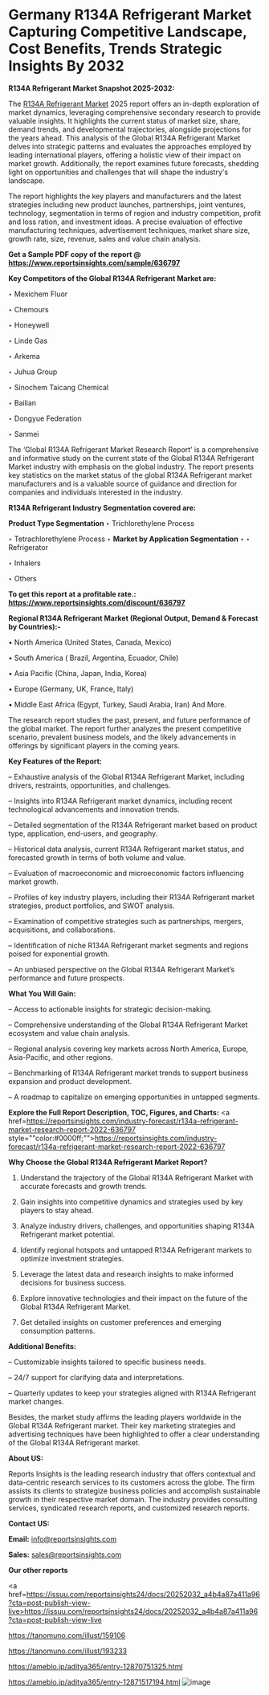 # Germany R134A Refrigerant Market Capturing Competitive Landscape, Cost Benefits, Trends Strategic Insights By 2032

<strong>R134A Refrigerant Market Snapshot 2025-2032:</strong>

The <a href=https://www.reportsinsights.com/sample/636797>R134A Refrigerant Market</a> 2025 report offers an in-depth exploration of market dynamics, leveraging comprehensive secondary research to provide valuable insights. It highlights the current status of market size, share, demand trends, and developmental trajectories, alongside projections for the years ahead. This analysis of the Global R134A Refrigerant Market delves into strategic patterns and evaluates the approaches employed by leading international players, offering a holistic view of their impact on market growth. Additionally, the report examines future forecasts, shedding light on opportunities and challenges that will shape the industry's landscape.

The report highlights the key players and manufacturers and the latest strategies including new product launches, partnerships, joint ventures, technology, segmentation in terms of region and industry competition, profit and loss ration, and investment ideas. A precise evaluation of effective manufacturing techniques, advertisement techniques, market share size, growth rate, size, revenue, sales and value chain analysis.

<strong>Get a Sample PDF copy of the report @ <a href=https://www.reportsinsights.com/sample/636797 style=color:#0000ff;>https://www.reportsinsights.com/sample/636797</a></strong>

<strong>Key Competitors of the Global R134A Refrigerant Market are:</strong>

‣ Mexichem Fluor

‣ Chemours

‣ Honeywell

‣ Linde Gas

‣ Arkema

‣ Juhua Group

‣ Sinochem Taicang Chemical

‣ Bailian

‣ Dongyue Federation

‣ Sanmei

The ‘Global R134A Refrigerant Market Research Report’ is a comprehensive and informative study on the current state of the Global R134A Refrigerant Market industry with emphasis on the global industry. The report presents key statistics on the market status of the global R134A Refrigerant market manufacturers and is a valuable source of guidance and direction for companies and individuals interested in the industry.

<strong>R134A Refrigerant Industry Segmentation covered are:</strong>

<strong>Product Type Segmentation</strong>
‣
Trichlorethylene Process

‣ Tetrachlorethylene Process
‣ 
<strong>Market by Application Segmentation</strong>
‣
‣  Refrigerator

‣ Inhalers

‣ Others

<strong>To get this report at a profitable rate.: <a href=https://www.reportsinsights.com/discount/636797 style=color:#0000ff;>https://www.reportsinsights.com/discount/636797</a></strong>

<strong>Regional R134A Refrigerant Market (Regional Output, Demand &amp; Forecast by Countries):-</strong>

• North America (United States, Canada, Mexico)

• South America ( Brazil, Argentina, Ecuador, Chile)

• Asia Pacific (China, Japan, India, Korea)

• Europe (Germany, UK, France, Italy)

• Middle East Africa (Egypt, Turkey, Saudi Arabia, Iran) And More.

The research report studies the past, present, and future performance of the global market. The report further analyzes the present competitive scenario, prevalent business models, and the likely advancements in offerings by significant players in the coming years.

<strong>Key Features of the Report:</strong>

– Exhaustive analysis of the Global R134A Refrigerant Market, including drivers, restraints, opportunities, and challenges.

– Insights into R134A Refrigerant market dynamics, including recent technological advancements and innovation trends.

– Detailed segmentation of the R134A Refrigerant market based on product type, application, end-users, and geography.

– Historical data analysis, current R134A Refrigerant market status, and forecasted growth in terms of both volume and value.

– Evaluation of macroeconomic and microeconomic factors influencing market growth.

– Profiles of key industry players, including their R134A Refrigerant market strategies, product portfolios, and SWOT analysis.

– Examination of competitive strategies such as partnerships, mergers, acquisitions, and collaborations.

– Identification of niche R134A Refrigerant market segments and regions poised for exponential growth.

– An unbiased perspective on the Global R134A Refrigerant Market’s performance and future prospects.

<strong>What You Will Gain:</strong>

– Access to actionable insights for strategic decision-making.

– Comprehensive understanding of the Global R134A Refrigerant Market ecosystem and value chain analysis.

– Regional analysis covering key markets across North America, Europe, Asia-Pacific, and other regions.

– Benchmarking of R134A Refrigerant market trends to support business expansion and product development.

– A roadmap to capitalize on emerging opportunities in untapped segments.

<strong>Explore the Full Report Description, TOC, Figures, and Charts:</strong>
<a href=https://reportsinsights.com/industry-forecast/r134a-refrigerant-market-research-report-2022-636797 style=""color:#0000ff;"">https://reportsinsights.com/industry-forecast/r134a-refrigerant-market-research-report-2022-636797</a>

<strong>Why Choose the Global R134A Refrigerant Market Report?</strong>

1. Understand the trajectory of the Global R134A Refrigerant Market with accurate forecasts and growth trends.

2. Gain insights into competitive dynamics and strategies used by key players to stay ahead.

3. Analyze industry drivers, challenges, and opportunities shaping R134A Refrigerant market potential.

4. Identify regional hotspots and untapped R134A Refrigerant markets to optimize investment strategies.

5. Leverage the latest data and research insights to make informed decisions for business success.

6. Explore innovative technologies and their impact on the future of the Global R134A Refrigerant Market.

7. Get detailed insights on customer preferences and emerging consumption patterns.

<strong>Additional Benefits:</strong>

– Customizable insights tailored to specific business needs.

– 24/7 support for clarifying data and interpretations.

– Quarterly updates to keep your strategies aligned with R134A Refrigerant market changes.

Besides, the market study affirms the leading players worldwide in the Global R134A Refrigerant market. Their key marketing strategies and advertising techniques have been highlighted to offer a clear understanding of the Global R134A Refrigerant market.

<strong><strong>About US</strong>:</strong>

Reports Insights is the leading research industry that offers contextual and data-centric research services to its customers across the globe. The firm assists its clients to strategize business policies and accomplish sustainable growth in their respective market domain. The industry provides consulting services, syndicated research reports, and customized research reports.

<strong>Contact US:</strong>

<p class=><b>Email:</b> <a href=mailto:info@reportsinsights.com>info@reportsinsights.com</a></p>
<p class=><b>Sales:</b> <a href=mailto:sales@reportsinsights.com>sales@reportsinsights.com</a></p>

<strong>Our other reports</strong>

<a href=https://issuu.com/reportsinsights24/docs/20252032_a4b4a87a411a96?cta=post-publish-view-live>https://issuu.com/reportsinsights24/docs/20252032_a4b4a87a411a96?cta=post-publish-view-live</a>

<a href=https://tanomuno.com/illust/159106>https://tanomuno.com/illust/159106</a>

<a href=https://tanomuno.com/illust/193233>https://tanomuno.com/illust/193233</a>

<a href=https://ameblo.jp/aditya365/entry-12870751325.html>https://ameblo.jp/aditya365/entry-12870751325.html</a>

<a href=https://ameblo.jp/aditya365/entry-12871517194.html>https://ameblo.jp/aditya365/entry-12871517194.html</a>
![image](https://github.com/user-attachments/assets/212f1eb5-442c-4dab-af4a-fec95372f0df)
